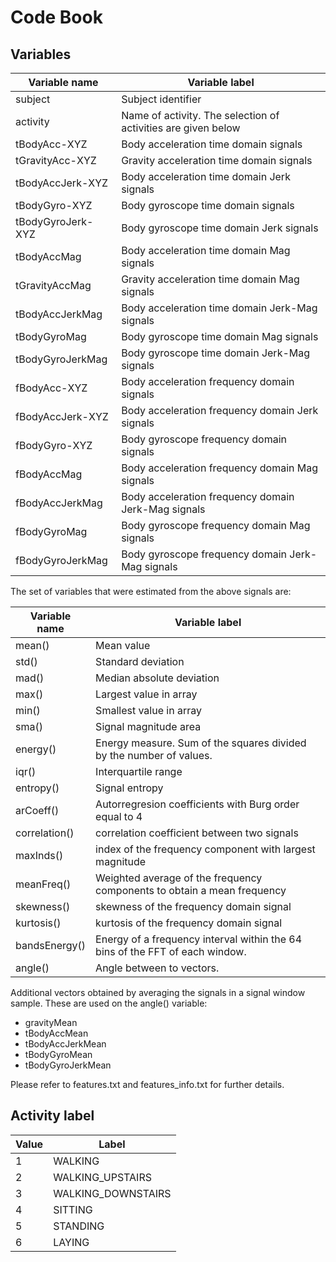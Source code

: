 # Code Book

## Variables
| Variable name     |  Variable label   |
| -------------     | -----------       |
| subject           | Subject identifier                            | 
| activity          | Name of activity. The selection of activities are given below  |    
| tBodyAcc-XYZ      | Body acceleration time domain signals         |
| tGravityAcc-XYZ   | Gravity acceleration time domain signals      |
| tBodyAccJerk-XYZ  | Body acceleration time domain Jerk signals    |
| tBodyGyro-XYZ     | Body gyroscope time domain signals            |
| tBodyGyroJerk-XYZ | Body gyroscope time domain Jerk signals       |
| tBodyAccMag       | Body acceleration time domain Mag signals     |
| tGravityAccMag    | Gravity acceleration time domain Mag signals  |
| tBodyAccJerkMag   | Body acceleration time domain Jerk-Mag signals |
| tBodyGyroMag      | Body gyroscope time domain Mag signals        |
| tBodyGyroJerkMag  | Body gyroscope time domain Jerk-Mag signals   |
| fBodyAcc-XYZ      | Body acceleration frequency domain signals    |
| fBodyAccJerk-XYZ  | Body acceleration frequency domain Jerk signals   |
| fBodyGyro-XYZ     | Body gyroscope frequency domain signals       |
| fBodyAccMag       | Body acceleration frequency domain Mag signals |
| fBodyAccJerkMag   | Body acceleration frequency domain Jerk-Mag signals |
| fBodyGyroMag      | Body gyroscope frequency domain Mag signals   |
| fBodyGyroJerkMag  | Body gyroscope frequency domain Jerk-Mag signals |


The set of variables that were estimated from the above signals are: 


| Variable name |  Variable label   |
| ------------- | -----------       |
| mean()        | Mean value                |
| std()         | Standard deviation        |
| mad()         | Median absolute deviation |
| max()         | Largest value in array    |
| min()         | Smallest value in array   |
| sma()         | Signal magnitude area     |
| energy()      | Energy measure. Sum of the squares divided by the number of values. |
| iqr()         | Interquartile range       |
| entropy()     | Signal entropy            |
| arCoeff()     | Autorregresion coefficients with Burg order equal to 4    |
| correlation() | correlation coefficient between two signals               |
| maxInds()     | index of the frequency component with largest magnitude   |
| meanFreq()    | Weighted average of the frequency components to obtain a mean frequency |
| skewness()    | skewness of the frequency domain signal   |
| kurtosis()    | kurtosis of the frequency domain signal   |
| bandsEnergy() | Energy of a frequency interval within the 64 bins of the FFT of each window.
| angle()       | Angle between to vectors.                 |


Additional vectors obtained by averaging the signals in a signal window sample. These are used on the angle() variable:

- gravityMean
- tBodyAccMean
- tBodyAccJerkMean
- tBodyGyroMean
- tBodyGyroJerkMean

Please refer to features.txt and features_info.txt for further details.


## Activity label


| Value | Label |
| ----- | ----- |
| 1 | WALKING           |
| 2 | WALKING_UPSTAIRS  |
| 3 | WALKING_DOWNSTAIRS |
| 4 | SITTING           |
| 5 | STANDING          |
| 6 | LAYING            |

